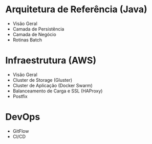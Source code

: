 # Arquitetura de Referência (Java)

* Visão Geral
* Camada de Persistência
* Camada de Negócio
* Rotinas Batch

# Infraestrutura (AWS)

* Visão Geral
* Cluster de Storage (Gluster)
* Cluster de Aplicação (Docker Swarm)
* Balanceamento de Carga e SSL (HAProxy)
* Postfix

# DevOps

* GitFlow
* CI/CD
